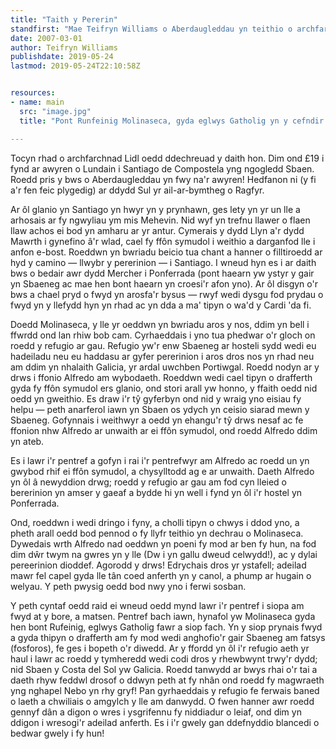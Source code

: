 ```yaml
---
title: "Taith y Pererin"
standfirst: "Mae Teifryn Williams o Aberdaugleddau yn teithio o archfarchnad Almaenig i eglwys Sbaenig. "
date: 2007-03-01
author: Teifryn Williams
publishdate: 2019-05-24
lastmod: 2019-05-24T22:10:58Z


resources:
- name: main
  src: "image.jpg"
  title: "Pont Runfeinig Molinaseca, gyda eglwys Gatholig yn y cefndir."

---
```


Tocyn rhad o archfarchnad Lidl oedd ddechreuad y daith hon. Dim ond £19 i fynd ar awyren o Lundain i Santiago de Compostela yng ngogledd Sbaen. Roedd pris y bws o Aberdaugleddau yn fwy na'r awyren! Hedfanon ni (y fi a'r fen feic plygedig) ar ddydd Sul yr ail-ar-bymtheg o Ragfyr.

Ar ôl glanio yn Santiago yn hwyr yn y prynhawn, ges lety yn yr un lle a arhosais ar fy ngwyliau ym mis Mehevin. Nid wyf yn trefnu llawer o flaen llaw achos ei bod yn amharu ar yr antur. Cymerais y dydd Llyn a'r dydd Mawrth i gynefino â'r wlad, cael fy ffôn symudol i weithio a darganfod lle i anfon e-bost. Roeddwn yn bwriadu beicio tua chant a hanner o filltiroedd ar hyd y camino — llwybr y pererinion — i Santiago. I wneud hyn es i ar daith bws o bedair awr dydd Mercher i Ponferrada (pont haearn yw ystyr y gair yn Sbaeneg ac mae hen bont haearn yn croesi'r afon yno). Ar ôl disgyn o'r bws a chael pryd o fwyd yn arosfa'r bysus — rwyf wedi dysgu fod prydau o fwyd yn y llefydd hyn yn rhad ac yn dda a ma' tipyn o wa'd y Cardi 'da fi.

Doedd Molinaseca, y lle yr oeddwn yn bwriadu aros y nos, ddim yn bell i ffwrdd ond lan rhiw bob cam. Cyrhaeddais i yno tua phedwar o'r gloch on roedd y refugio ar gau. Refugio yw'r enw Sbaeneg ar hosteli sydd wedi eu hadeiladu neu eu haddasu ar gyfer pererinion i aros dros nos yn rhad neu am ddim yn nhalaith Galicia, yr ardal uwchben Portiwgal. Roedd nodyn ar y drws i ffonio Alfredo am wybodaeth. Roeddwn wedi cael tipyn o drafferth gyda fy ffôn symudol ers glanio, ond stori arall yw honno, y ffaith oedd nid oedd yn gweithio. Es draw i'r tŷ gyferbyn ond nid y wraig yno eisiau fy helpu — peth anarferol iawn yn Sbaen os ydych yn ceisio siarad mewn y Sbaeneg. Gofynnais i weithwyr a oedd yn ehangu'r tŷ drws nesaf ac fe ffonion nhw Alfredo ar unwaith ar ei ffôn symudol, ond roedd Alfredo ddim yn ateb.

Es i lawr i'r pentref a gofyn i rai i'r pentrefwyr am Alfredo ac roedd un yn gwybod rhif ei ffôn symudol, a chysylltodd ag e ar unwaith. Daeth Alfredo yn ôl â newyddion drwg; roedd y refugio ar gau am fod cyn lleied o bererinion yn amser y gaeaf a bydde hi yn well i fynd yn ôl i'r hostel yn Ponferrada.

Ond, roeddwn i wedi dringo i fyny, a cholli tipyn o chwys i ddod yno, a pheth arall oedd bod pennod o fy llyfr teithio yn dechrau o Molinaseca. Dywedais wrth Alfredo nad oeddwn yn poeni fy mod ar ben fy hun, na fod dim dŵr twym na gwres yn y lle (Dw i yn gallu dweud celwydd!), ac y dylai pereerinion dioddef. Agorodd y drws! Edrychais dros yr ystafell; adeilad mawr fel capel gyda lle tân coed anferth yn y canol, a phump ar hugain o welyau. Y peth pwysig oedd bod nwy yno i ferwi sosban.

Y peth cyntaf oedd raid ei wneud oedd mynd lawr i'r pentref i siopa am fwyd at y bore, a matsen. Pentref bach iawn, hynafol yw Molinaseca gyda hen bont Rufeinig, eglwys Gatholig fawr a siop fach. Yn y siop prynais fwyd a gyda thipyn o drafferth am fy mod wedi anghofio'r gair Sbaeneg am fatsys (fosforos), fe ges i bopeth o'r diwedd. Ar y ffordd yn ôl i'r refugio aeth yr haul i lawr ac roedd y tymheredd wedi codi dros y rhewbwynt trwy'r dydd; nid Sbaen y Costa del Sol yw Galicia. Roedd tanwydd ar bwys rhai o'r tai a daeth rhyw feddwl drosof o ddwyn peth at fy nhân ond roedd fy magwraeth yng nghapel Nebo yn rhy gryf! Pan gyrhaeddais y refugio fe ferwais baned o laeth a chwiliais o amgylch y lle am danwydd. O fwen hanner awr roedd gennyf dân a digon o wres i ysgrifennu fy niddiadur o leiaf, ond dim yn ddigon i wresogi'r adeilad anferth. Es i i'r gwely gan ddefnyddio blancedi o bedwar gwely i fy hun!
